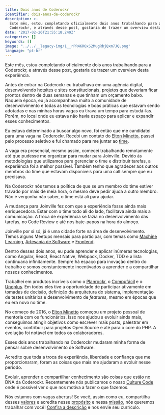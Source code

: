 ```yaml
---
title: Dois anos de Coderockr
identifier: dois-anos-de-coderockr
description: >-
  Este mês, estou completando oficialmente dois anos trabalhando para a
  Coderockr, e através desse post, gostaria de trazer um overview desta…
date: '2017-02-26T21:55:18.249Z'
categories: []
keywords: []
image: "../../__legacy-img/1__rPR46ROxS2MugRbjQxm7JQ.png"
language: "pt-br"
---
```


Este mês, estou completando oficialmente dois anos trabalhando para a Coderockr, e através desse post, gostaria de trazer um overview desta experiência.

Antes de entrar na Coderockr eu trabalhava em uma agência digital, desenvolvendo hotsites e sites constitucionais, projetos que deveriam ficar prontos dentro de duas semanas e que tinham um orçamento baixo. Naquela época, eu já acompanhava muito a comunidade de desenvolvimento e todas as tecnologias e boas práticas que estavam sendo adotadas e nas minhas horas vagas eu tirava um tempo para estudá-las. Porém, no local onde eu estava não havia espaço para aplicar e expandir esses conhecimentos.

Eu estava determinado a buscar algo novo, foi então que me candidatei para uma vaga na Coderockr. Recebi um contato do [Elton Minetto](https://medium.com/u/4485cf75ad68), passei pelo processo seletivo e fui chamado para me juntar ao [time](http://coderockr.com/about.html).

A vaga era presencial, mesmo assim, comecei trabalhando remotamente até que pudesse me organizar para mudar para Joinville. Devido às metodologias que utilizamos para gerenciar o time e distribuir tarefas, a experiência foi a melhor possível. Também tenho que agradecer aos outros membros do time que estavam disponíveis para uma call sempre que eu precisava.

Na Coderockr nós temos a política de que se um membro do time estiver travado por mais de meia hora, o mesmo deve pedir ajuda a outro membro. Não é vergonha não saber, o time está ali para ajudar.

A mudança para Joinville fez com que a experiência fosse ainda mais enriquecedora. Estar com o time todo ali do lado, facilitava ainda mais a comunicação. A troca de experiência se fazia no desenvolvimento das tarefas, no Code Review e até nos bate-papos na hora do almoço.

Joinville por si só, já é uma cidade forte na área de desenvolvimento. Temos alguns Meetups mensais para participar, com temas como [Machine Learning](https://www.meetup.com/pt-br/Joinville-Machine-Learning/), [Artesania de Software](https://www.meetup.com/pt-br/Comunidade-de-Artesania-de-Software-de-Joinville/) e [Frontend](https://www.facebook.com/femugjlle/?fref=ts).

Dentro desses dois anos, eu pude aprender e aplicar inúmeras tecnologias, como Angular, React, React Native, Webpack, Docker, TDD e a lista continuaria infinitamente. Sempre há espaço para inovação dentro do trabalho e somos constantemente incentivados a aprender e a compartilhar nossos conhecimentos.

Trabalhei em produtos incríveis como o [Planrockr](http://planrockr.com/), o [Compufácil](https://compufacil.com.br/) e o [Unoplus](http://unoplus.com.br/). Em todos eles tive a oportunidade de participar ativamente em tomadas de decisão, definição da arquitetura do sistema, implementação de testes unitários e desenvolvimento de _features_, mesmo em épocas que eu era novo no time.

No começo de 2016, o [Elton Minetto](https://medium.com/u/4485cf75ad68) começou um projeto pessoal de mentoria com os funcionários. Isso nos ajudou a evoluir ainda mais, conseguimos atingir objetivos como escrever mais posts, palestrar em eventos, contribuir para projetos Open Source e até para o core do PHP. A evolução foi notável em todos os colaboradores.

Esses dois anos trabalhando na Coderockr mudaram minha forma de pensar sobre desenvolvimento de Software.

Acredito que toda a troca de experiência, liberdade e confiança que me proporcionaram, foram as coisas que mais me ajudaram a evoluir nesse período.

Evoluir, aprender e compartilhar conhecimento são coisas que estão no DNA da Coderockr. Recentemente nós publicamos o nosso [Culture Code](https://blog.coderockr.com/culture-code-da-coderockr-17f1789e7731#.prpv7cw8a) onde é possível ver o que nos motiva a fazer o que fazemos.

Nós estamos com vagas abertas! Se você, assim como eu, compartilha desses [valores](https://github.com/Coderockr/culture-code/blob/master/CultureCode.md#nossos-valores) e acredita nesse [propósito](https://github.com/Coderockr/culture-code/blob/master/CultureCode.md#nosso-propósito) e nessa [missão](https://github.com/Coderockr/culture-code/blob/master/CultureCode.md#nossa-missão), nós queremos trabalhar com você! [Confira a descrição](https://gist.github.com/eminetto/55c57c9d52fcbeacb83789e837ee3c1d) e nos envie seu currículo.
